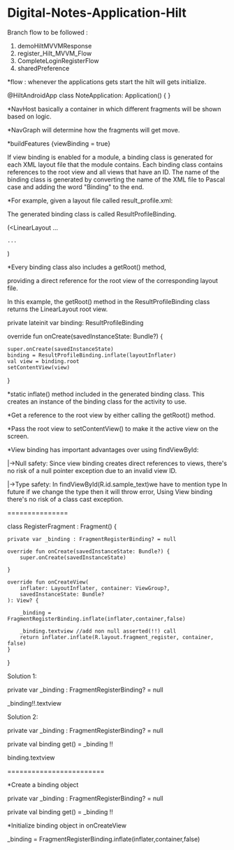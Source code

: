 # Digital-Notes-Application-Hilt


Branch flow to be followed :
1) demoHiltMVVMResponse
2) register_Hilt_MVVM_Flow
3) CompleteLoginRegisterFlow
4) sharedPreference



*flow :
whenever the applications gets start the hilt will gets initialize.

@HiltAndroidApp
class NoteApplication: Application() {
}


*NavHost basically a container in which different fragments will be shown based on logic.

*NavGraph will determine how the fragments will get move.

*buildFeatures {viewBinding = true}

If view binding is enabled for a module, 
a binding class is generated for each XML layout file that the module contains.
Each binding class contains references to the root view and all views that have an ID. 
The name of the binding class is generated by converting the name of the XML file to Pascal case and adding the word "Binding" to the end.

*For example, given a layout file called result_profile.xml:

The generated binding class is called ResultProfileBinding.

(<LinearLayout
        ...
               
    ...
               
</LinearLayout>)



*Every binding class also includes a getRoot() method,

 providing a direct reference for the root view of the corresponding layout file. 
 
 In this example, the getRoot() method in the ResultProfileBinding class returns the LinearLayout root view.

private lateinit var binding: ResultProfileBinding

override fun onCreate(savedInstanceState: Bundle?) {

    super.onCreate(savedInstanceState)
    binding = ResultProfileBinding.inflate(layoutInflater)
    val view = binding.root
    setContentView(view)
    
}


*static inflate() method included in the generated binding class. 
 This creates an instance of the binding class for the activity to use.

*Get a reference to the root view by either calling the getRoot() method.

*Pass the root view to setContentView() to make it the active view on the screen.

*View binding has important advantages over using findViewById:

 |->Null safety: Since view binding creates direct references to views, 
    there's no risk of a null pointer exception due to an invalid view ID.

 |->Type safety: In findViewById<TextView>(R.id.sample_text)we have to mention type 
                 In future if we change the type then it will throw error,
                 Using View binding there's no risk of a class cast exception. 




===============
  
class RegisterFragment : Fragment() {

    private var _binding : FragmentRegisterBinding? = null

    override fun onCreate(savedInstanceState: Bundle?) {
        super.onCreate(savedInstanceState)

    }

    override fun onCreateView(
        inflater: LayoutInflater, container: ViewGroup?,
        savedInstanceState: Bundle?
    ): View? {

        _binding = FragmentRegisterBinding.inflate(inflater,container,false)

        _binding.textview //add non null asserted(!!) call 
        return inflater.inflate(R.layout.fragment_register, container, false)
    }

}


Solution 1:

 private var _binding : FragmentRegisterBinding? = null
  
 _binding!!.textview



Solution 2:

 private var _binding : FragmentRegisterBinding? = null
  
 private val binding get() = _binding !!

 binding.textview

========================

 *Create a binding object

 private var _binding : FragmentRegisterBinding? = null
  
 private val binding get() = _binding !!

 *Initialize binding object in onCreateView

 _binding = FragmentRegisterBinding.inflate(inflater,container,false)
